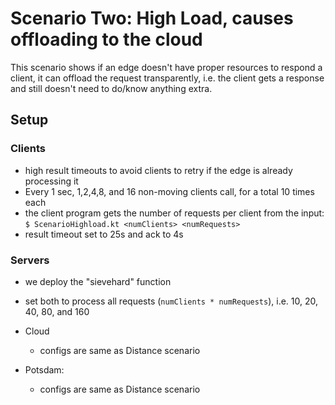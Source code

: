 # Scenario Two: High Load, causes offloading to the cloud

This scenario shows if an edge doesn't have proper resources to respond a client, it can offload the request transparently, i.e. the client gets a response and still doesn't need to do/know anything extra.

## Setup


### Clients
- high result timeouts to avoid clients to retry if the edge is already processing it
- Every 1 sec, 1,2,4,8, and 16 non-moving clients call, for a total 10 times each
- the client program gets the number of requests per client from the input: `$ ScenarioHighload.kt <numClients> <numRequests>`
- result timeout set to 25s and ack to 4s

### Servers
- we deploy the "sievehard" function
- set both to process all requests (`numClients * numRequests`), i.e. 10, 20, 40, 80, and 160



- Cloud
  - configs are same as Distance scenario

- Potsdam:
  - configs are same as Distance scenario